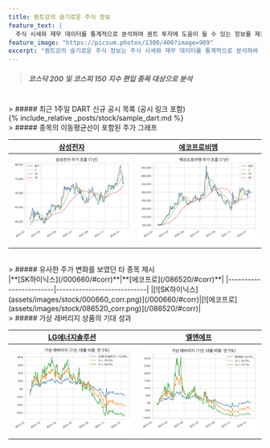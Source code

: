 ```yaml
---
title: 퀀트강의 슬기로운 주식 정보
feature_text: |
  주식 시세와 재무 데이터를 통계적으로 분석하여 퀀트 투자에 도움이 될 수 있는 정보를 제공합니다.
feature_image: "https://picsum.photos/1300/400?image=989"
excerpt: "퀀트강의 슬기로운 주식 정보는 주식 시세와 재무 데이터를 통계적으로 분석하여 퀀트 투자에 도움이 될 수 있는 정보를 제공합니다."
---
```


> ##### 코스닥 200 및 코스피 150 지수 편입 종목 대상으로 분석

<br>
> ##### 최근 1주일 DART 신규 공시 목록 (공시 링크 포함)
<br>
{% include_relative _posts/stock/sample_dart.md %}

<br>
> ##### 종목의 이동평균선이 포함된 주가 그래프

|**[삼성전자](/005930/#price)**|**[에코프로비엠](/247540/#price)**|
|------------------------|----------------------------|
|[![삼성전자](assets/images/stock/005930.png)](/005930/#price)|[![에코프로비엠](assets/images/stock/247540.png)](/247540/#price)|

<br>
> ##### 유사한 주가 변화를 보였던 타 종목 제시

<br>
|**[SK하이닉스](/000660/#corr)**|**[에코프로](/086520/#corr)**|
|------------------------|----------------------------|
|[![SK하이닉스](assets/images/stock/000660_corr.png)](/000660/#corr)|[![에코프로](assets/images/stock/086520_corr.png)](/086520/#corr)|

<br>
> ##### 가상 레버리지 상품의 기대 성과

|**[LG에너지솔루션](/373220/#2x)**|**[엘앤에프](/066970/#2x)**|
|------------------------|----------------------------|
|[![LG에너지솔루션](assets/images/stock/373220_2x.png)](/373220/#2x)|[![엘앤에프](assets/images/stock/066970_2x.png)](/066970/#2x)|
